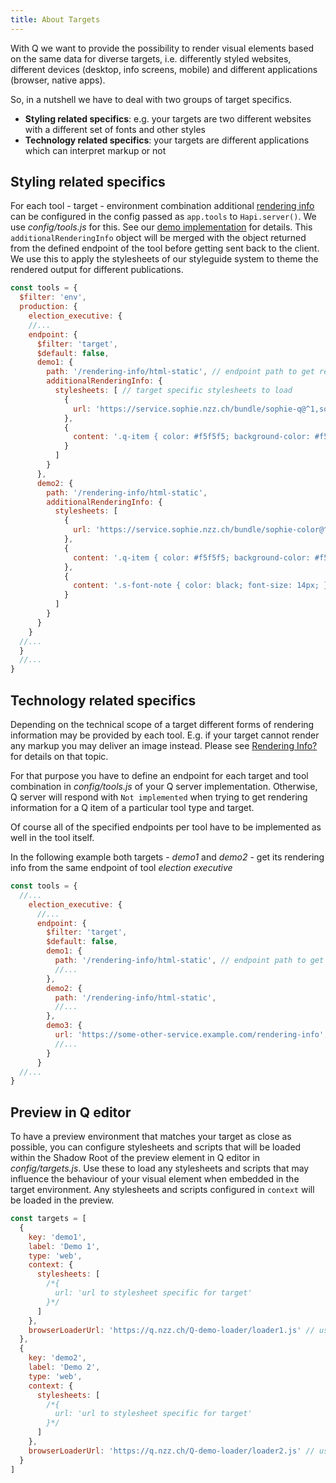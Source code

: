 ```yaml
---
title: About Targets
---
```

With Q we want to provide the possibility to render visual elements based on the same data for diverse targets, i.e. differently styled websites, different devices (desktop, info screens, mobile) and different applications (browser, native apps).

So, in a nutshell we have to deal with two groups of target specifics. 
-  __Styling related specifics__: e.g. your targets are two different websites with a different set of fonts and other styles 
-  __Technology related specifics__: your targets are different applications which can interpret markup or not

## Styling related specifics
For each tool - target - environment combination additional [rendering info](rendering-info.html) can be configured in the config passed as `app.tools` to `Hapi.server()`. We use _config/tools.js_ for this. See our [demo implementation](https://github.com/nzzdev/Q-server-demo) for details.
This `additionalRenderingInfo` object will be merged with the object returned from the defined endpoint of the tool before getting sent back to the client. We use this to apply the stylesheets of our styleguide system to theme the rendered output for different publications.

```javascript
const tools = {
  $filter: 'env',
  production: {
    election_executive: {
    //...
    endpoint: {
      $filter: 'target',
      $default: false,
      demo1: {
        path: '/rendering-info/html-static', // endpoint path to get rendering info for this specific target
        additionalRenderingInfo: {
          stylesheets: [ // target specific stylesheets to load
            {
              url: 'https://service.sophie.nzz.ch/bundle/sophie-q@^1,sophie-font@^1,sophie-color@^1.css' 
            },
            {
              content: '.q-item { color: #f5f5f5; background-color: #f5f5f5; }'
            }
          ]
        }
      },
      demo2: {
        path: '/rendering-info/html-static',
        additionalRenderingInfo: {
          stylesheets: [
            {
              url: 'https://service.sophie.nzz.ch/bundle/sophie-color@^1.css'
            },
            {
              content: '.q-item { color: #f5f5f5; background-color: #f5f5f5; }'
            },
            {
              content: '.s-font-note { color: black; font-size: 14px; }'
            }
          ]
        }
      }
    }
  //...
  }
  //...
}
```

## Technology related specifics
Depending on the technical scope of a target different forms of rendering information may be provided by each tool. E.g. if your target cannot render any markup you may deliver an image instead. Please see [Rendering Info?](rendering-info.html) for details on that topic. 

For that purpose you have to define an endpoint for each target and tool combination in _config/tools.js_ of your Q server implementation. Otherwise, Q server will respond with `Not implemented` when trying to get rendering information for a Q item of a particular tool type and target.

Of course all of the specified endpoints per tool have to be implemented as well in the tool itself.

In the following example both targets - _demo1_ and _demo2_ - get its rendering info from the same endpoint of tool _election executive_

```javascript
const tools = {
  //...
    election_executive: {
      //...
      endpoint: {
        $filter: 'target',
        $default: false,
        demo1: {
          path: '/rendering-info/html-static', // endpoint path to get rendering info for this specific target
          //...
        },
        demo2: {
          path: '/rendering-info/html-static',
          //...
        },
        demo3: {
          url: 'https://some-other-service.example.com/rendering-info', // you can use url to use an external service providing the rendering information
          //...
        }
      }
  //...
}
```


## Preview in Q editor

To have a preview environment that matches your target as close as possible, you can configure stylesheets and scripts that will be loaded within the Shadow Root of the preview element in Q editor in _config/targets.js_. Use these to load any stylesheets and scripts that may influence the behaviour of your visual element when embedded in the target environment. Any stylesheets and scripts configured in `context` will be loaded in the preview.

```javascript
const targets = [
  {
    key: 'demo1',
    label: 'Demo 1',
    type: 'web',
    context: {
      stylesheets: [
        /*{
          url: 'url to stylesheet specific for target'
        }*/
      ]
    },
    browserLoaderUrl: 'https://q.nzz.ch/Q-demo-loader/loader1.js' // used to generate embed code to graphic
  },
  {
    key: 'demo2',
    label: 'Demo 2',
    type: 'web',
    context: {
      stylesheets: [
        /*{
          url: 'url to stylesheet specific for target'
        }*/
      ]
    },
    browserLoaderUrl: 'https://q.nzz.ch/Q-demo-loader/loader2.js' // used to generate embed code to graphic
  }
]
```


